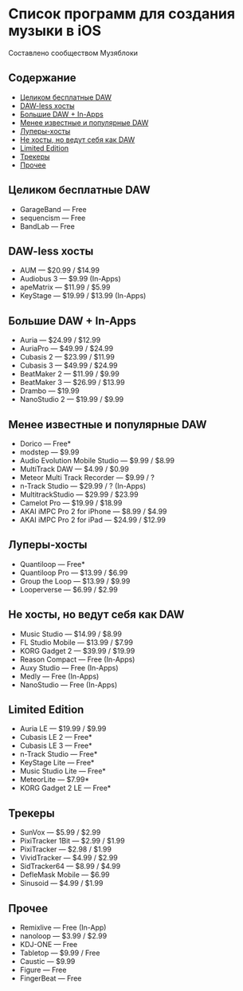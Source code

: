 # Список программ для создания музыки в iOS
Составлено сообществом Музяблоки
## Содержание
- [Целиком бесплатные DAW](#целиком-бесплатные-daw)
- [DAW-less хосты](#daw-less-хосты)
- [Большие DAW + In-Apps](#большие-daw-in-apps)
- [Менее известные и популярные DAW](#менее-известные-и-популярные-daw)
- [Луперы-хосты](#луперы-хосты)
- [Не хосты, но ведут себя как DAW](#не-хосты-но-ведут-себя-как-daw)
- [Limited Edition](#limited-edition)
- [Трекеры](#трекеры)
- [Прочее](#прочее)

## Целиком бесплатные DAW
- GarageBand — Free
- sequencism — Free
- BandLab — Free

## DAW-less хосты
- AUM — $20.99 / $14.99
- Audiobus 3 — $9.99 (In-Apps)
- apeMatrix — $11.99 / $5.99
- KeyStage — $19.99 / $13.99 (In-Apps)

## Большие DAW + In-Apps
- Auria — $24.99 / $12.99
- AuriaPro — $49.99 / $24.99
- Cubasis 2 — $23.99 / $11.99 
- Cubasis 3 — $49.99 / $24.99
- BeatMaker 2 — $11.99 / $9.99
- BeatMaker 3 — $26.99 / $13.99
- Drambo — $19.99 
- NanoStudio 2 — $19.99 / $9.99

## Менее известные и популярные DAW
- Dorico — Free*
- modstep — $9.99
- Audio Evolution Mobile Studio — $9.99 / $8.99
- MultiTrack DAW — $4.99 / $0.99
- Meteor Multi Track Recorder — $9.99 / ?
- n-Track Studio — $29.99 / ? (In-Apps)
- MultitrackStudio — $29.99 / $23.99
- Camelot Pro — $19.99 / $18.99
- AKAI iMPC Pro 2 for iPhone — $8.99 / $4.99
- AKAI iMPC Pro 2 for iPad — $24.99 / $12.99

## Луперы-хосты
- Quantiloop — Free*
- Quantiloop Pro — $13.99 / $6.99
- Group the Loop — $13.99 / $9.99
- Looperverse — $6.99 / $2.99

## Не хосты, но ведут себя как DAW
- Music Studio — $14.99 / $8.99
- FL Studio Mobile — $13.99 / $7.99
- KORG Gadget 2 — $39.99 / $19.99
- Reason Compact — Free (In-Apps)
- Auxy Studio — Free (In-Apps)
- Medly — Free (In-Apps)
- NanoStudio — Free (In-Apps)

## Limited Edition
- Auria LE — $19.99 / $9.99
- Cubasis LE 2 — Free*
- Cubasis LE 3 — Free* 
- n-Track Studio — Free*
- KeyStage Lite — Free*
- Music Studio Lite — Free*
- MeteorLite — $7.99*
- KORG Gadget 2 LE — Free*

## Трекеры
- SunVox — $5.99 / $2.99
- PixiTracker 1Bit  — $2.99 / $1.99
- PixiTracker — $2.98 / $1.99
- VividTracker — $4.99 / $2.99
- SidTracker64 — $8.99 / $4.99
- DefleMask Mobile — $6.99
- Sinusoid — $4.99 / $1.99

## Прочее
- Remixlive — Free (In-App)
- nanoloop — $3.99 / $2.99
- KDJ-ONE — Free
- Tabletop — $9.99 / Free
- Caustic — $9.99
- Figure — Free
- FingerBeat — Free
